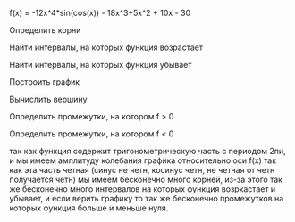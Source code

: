 f(x) = -12x^4*sin(cos(x)) - 18x^3+5x^2 + 10x - 30

Определить корни

Найти интервалы, на которых функция возрастает

Найти интервалы, на которых функция убывает

Построить график

Вычислить вершину

Определить промежутки, на котором f > 0

Определить промежутки, на котором f < 0

так как функция содержит тригонометрическую часть с периодом 2пи, и мы имеем амплитуду колебания графика относительно оси f(x) так как эта часть четная (синус не четн, косинус четн, не четная от четн получается четн) мы имеем бесконечно много корней, из-за этого так же бесконечно много интервалов на которых функция возркастает и убывает, и если верить графику то так же бесконечно промежутков на которых функция больше и меньше нуля.
